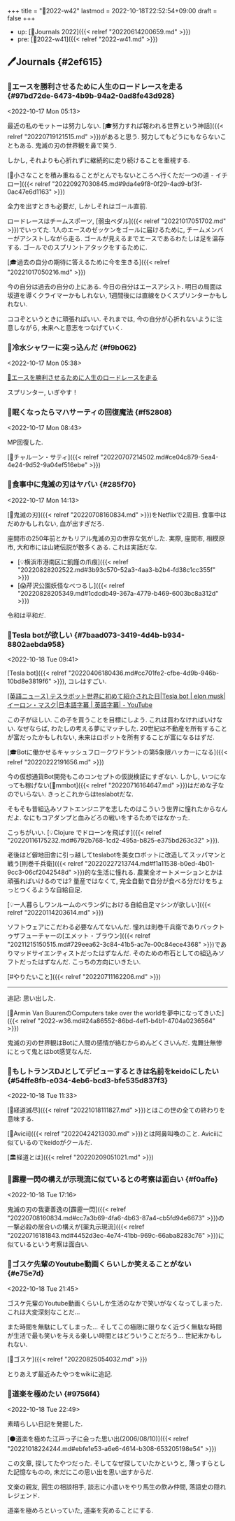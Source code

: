 +++
title = "📓2022-w42"
lastmod = 2022-10-18T22:52:54+09:00
draft = false
+++

-   up: [📅Journals 2022]({{< relref "20220614200659.md" >}})
-   pre: [📓2022-w41]({{< relref "2022-w41.md" >}})


## 🖊Journals {#2ef615}


### 💭エースを勝利させるために人生のロードレースを走る {#97bd72de-6473-4b9b-94a2-0ad8fe43d928}

<span class="timestamp-wrapper"><span class="timestamp">&lt;2022-10-17 Mon 05:13&gt;</span></span>

最近の私のモットーは努力しない. [🎓努力すれば報われる世界という神話]({{< relref "20220719121515.md" >}})があると思う. 努力してもどうにもならないこともある. 鬼滅の刃の世界観を鼻で笑う.

しかし, それよりも心折れずに継続的に走り続けることを重視する.

[📜小さなことを積み重ねることがとんでもないところへ行くただ一つの道 - イチロー]({{< relref "20220927030845.md#9da4e9f8-0f29-4ad9-bf3f-0ac47e6d1163" >}})

全力を出すときも必要だ, しかしそれはゴール直前.

ロードレースはチームスポーツ, [弱虫ペダル]({{< relref "20221017051702.md" >}})でいってた. 1人のエースのゼッケンをゴールに届けるために, チームメンバーがアシストしながら走る. ゴールが見えるまでエースであるわたしは足を温存する. ゴールでのスプリントアタックをするために.

[🎓過去の自分の期待に答えるために今を生きる]({{< relref "20221017050216.md" >}})

今の自分は過去の自分の上にある. 今日の自分はエースアシスト. 明日の局面は坂道を導くクライマーかもしれない, 1週間後には直線をひくスプリンターかもしれない.

ココぞというときに頑張ればいい. それまでは, 今の自分が心折れないように注意しながら, 未来へと意志をつなげていく.


### 💭冷水シャワーに突っ込んだ {#f9b062}

<span class="timestamp-wrapper"><span class="timestamp">&lt;2022-10-17 Mon 05:38&gt;</span></span>

[💭エースを勝利させるために人生のロードレースを走る](#97bd72de-6473-4b9b-94a2-0ad8fe43d928)

スプリンター, いぎやす！


### 💭眠くなったらマハサーティの回復魔法 {#f52808}

<span class="timestamp-wrapper"><span class="timestamp">&lt;2022-10-17 Mon 08:43&gt;</span></span>

MP回復した.

[📝チャルーン・サティ]({{< relref "20220707214502.md#ce04c879-5ea4-4e24-9d52-9a04ef516ebe" >}})


### 💭食事中に鬼滅の刃はヤバい {#285f70}

<span class="timestamp-wrapper"><span class="timestamp">&lt;2022-10-17 Mon 14:13&gt;</span></span>

[📝鬼滅の刃]({{< relref "20220708160834.md" >}})をNetflixで2周目. 食事中はだめかもしれない, 血が出すぎだろ.

座間市の250年前とかもリアル鬼滅の刃の世界な気がした. 実際, 座間市, 相模原市, 大和市には山姥伝説が数多くある. これは実話だな.

-   [💡横浜市港南区に飢饉の爪痕]({{< relref "20220828202522.md#3b93c570-52a3-4aa3-b2b4-fd38c1cc355f" >}})
-   [😱芹沢公園妖怪なべつるし]({{< relref "20220828205349.md#1cdcdb49-367a-4779-b469-6003bc8a312d" >}})

令和は平和だ.


### 💭Tesla botが欲しい {#7baad073-3419-4d4b-b934-8802aebda958}

<span class="timestamp-wrapper"><span class="timestamp">&lt;2022-10-18 Tue 09:41&gt;</span></span>

[Tesla bot]({{< relref "20220406180436.md#cc701fe2-cfbe-4d9b-946b-10bd8e3819f6" >}}), コレはすごい.

[[英語ニュース] テスラボット世界に初めて紹介された日|Tesla bot | elon musk|イーロン・マスク|日本語字幕 | 英語字幕| - YouTube](https://www.youtube.com/watch?v=FLfikp1qtnk)

この子がほしい. この子を買うことを目標にしよう. これは買わなければいけない. なぜならば, わたしの考える夢にマッチした. 20世紀は不動産を所有することが富だったかもしれない, 未来はロボットを所有することが富になるはずだ.

[🎓Botに働かせるキャッシュフロークワドラントの第5象限ハッカーになる]({{< relref "20220222191656.md" >}})

今の仮想通貨Bot開発もこのコンセプトの仮説検証にすぎない. しかし, いつになっても稼げない[📝mmbot]({{< relref "20220716164647.md" >}})はだめな子なのでいらない. きっとこれからはteslabotだな.

そもそも昔組込みソフトエンジニアを志したのはこういう世界に憧れたからなんだよ. なにもコアダンプと血みどろの戦いをするためではなかった.

こっちがいい. [💡Clojure でドローンを飛ばす]({{< relref "20220116175232.md#6792b768-1cd2-495a-b825-e375bd263c32" >}}).

老後はど僻地田舎に引っ越してteslabotを美女ロボットに改造してスッパマンと戦う[則巻千兵衛]({{< relref "20220227213744.md#f1a11538-b0ed-4b01-9cc3-06cf2042548d" >}})的な生活に憧れる. 農業全オートメーションとかは頑張ればいけるのでは? 量産ではなくて, 完全自動で自分が食べる分だけをちょっとつくるような自給自足.

[💡一人暮らしワンルームのベランダにおける自給自足マシンが欲しい]({{< relref "20220114203614.md" >}})

ソフトウェアにこだわる必要なんてないんだ. 憧れは則巻千兵衛でありバックトゥザフューチャーの[エメット・ブラウン]({{< relref "20211215150515.md#729eea62-3c84-41b5-ac7e-00c84ece4368" >}})でありマッドサイエンティストだったはずなんだ. そのための布石としての組込みソフトだったはずなんだ. こっちの方向にいきたい.

[#やりたいこと]({{< relref "20220711162206.md" >}})

---

追記: 思い出した.

[💭Armin Van BuurenのComputers take over the worldを夢中になってきいた]({{< relref "2022-w36.md#24a86552-86bd-4ef1-b4b1-4704a0236564" >}})

鬼滅の刃の世界観はBotに人間の感情が絡むからめんどくさいんだ. 鬼舞辻無惨にとって鬼とはbot感覚なんだ.


### 💭もしトランスDJとしてデビューするときは名前をkeidoにしたい {#54ffe8fb-e034-4eb6-bcd3-bfe535d837f3}

<span class="timestamp-wrapper"><span class="timestamp">&lt;2022-10-18 Tue 11:33&gt;</span></span>

[📝経道滅尽]({{< relref "20221018111827.md" >}})とはこの世の全ての終わりを意味する.

[📝Avicii]({{< relref "20220424213030.md" >}})とは阿鼻叫喚のこと. Aviciiに似ているのでkeidoがクールだ.

[🏛経道とは]({{< relref "20220209051021.md" >}})


### 💭霹靂一閃の構えが示現流に似ているとの考察は面白い {#f0affe}

<span class="timestamp-wrapper"><span class="timestamp">&lt;2022-10-18 Tue 17:16&gt;</span></span>

鬼滅の刃の我妻善逸の[霹靂一閃]({{< relref "20220708160834.md#cc7a3b69-4fa6-4b63-87a4-cb5fd94e6673" >}})の一撃必殺の居合いの構えが[薬丸示現流]({{< relref "20220716181843.md#4452d3ec-4e74-41bb-969c-66aba8283c76" >}})に似ているという考察は面白い.


### 💭ゴスケ先輩のYoutube動画くらいしか笑えることがない {#e75e7d}

<span class="timestamp-wrapper"><span class="timestamp">&lt;2022-10-18 Tue 21:45&gt;</span></span>

ゴスケ先輩のYoutube動画くらいしか生活のなかで笑いがなくなってしまった. これは大変深刻なことだ...

また時間を無駄にしてしまった... そしてこの極限に限りなく近づく無駄な時間が生活で最も笑いを与える楽しい時間とはどういうことだろう... 世紀末かもしれない.

[👨ゴスケ]({{< relref "20220825054032.md" >}})

とりあえず最近みたやつをwikiに追記.


### 💭道楽を極めたい {#9756f4}

<span class="timestamp-wrapper"><span class="timestamp">&lt;2022-10-18 Tue 22:49&gt;</span></span>

素晴らしい日記を発掘した.

[⚫道楽を極めた江戸っ子に会った思い出(2006/08/10)]({{< relref "20221018224244.md#ebfe1e53-a6e6-4614-b308-653205198e54" >}})

この文章, 探してたやつだった. そしてなぜ探していたかというと, 薄っすらとした記憶なものの, 未だにこの思い出を思い出すからだ.

文楽の親友, 圓生の相談相手, 談志に小遣いをやり馬生の飲み仲間, 落語史の隠れレジェンド.

道楽を極めろといっていた, 道楽を究めることにする.
